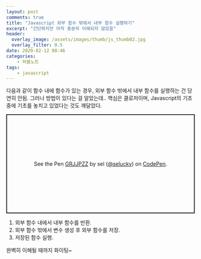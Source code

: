 ```yaml
---
layout: post
comments: true
title: "Javascript 외부 함수 밖에서 내부 함수 실행하기"
excerpt: "간단하지만 아직 충분히 이해되지 않았음"
header:
  overlay_image: /assets/images/thumb/js_thumb02.jpg
  overlay_filter: 0.5
date: 2020-02-12 00:46
categories:
    - 퍼블노트
tags:
    - javascript
---
```

다음과 같이 함수 내에 함수가 있는 경우, 외부 함수 밖에서 내부 함수를 실행하는 건 당연히 안됨. 그러나 방법이 있다는 걸 알았는데.. 핵심은 클로저이며, Javascript의 기초 중에 기초를 놓치고 있었다는 것도 깨달았다.

<p class="codepen" data-height="265" data-theme-id="default" data-default-tab="html,result" data-user="selucky" data-slug-hash="GRJJPZZ" style="height: 265px; box-sizing: border-box; display: flex; align-items: center; justify-content: center; border: 2px solid; margin: 1em 0; padding: 1em;" data-pen-title="GRJJPZZ">
  <span>See the Pen <a href="https://codepen.io/selucky/pen/GRJJPZZ">
  GRJJPZZ</a> by sel (<a href="https://codepen.io/selucky">@selucky</a>)
  on <a href="https://codepen.io">CodePen</a>.</span>
</p>
<script async src="https://static.codepen.io/assets/embed/ei.js"></script>

1. 외부 함수 내에서 내부 함수를 반환.
2. 외부 함수 밖에서 변수 생성 후 외부 함수를 저장.
3. 저장된 함수 실행.

완벽히 이해될 때까지 화이팅~